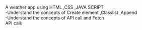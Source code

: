 A weather app using HTML ,CSS ,JAVA SCRIPT <br>
-Understand the concepts of Create element ,Classlist ,Append  <br>
-Understand the concepts of API call and Fetch <br>
API call:<a href="https://openweathermap.org">

